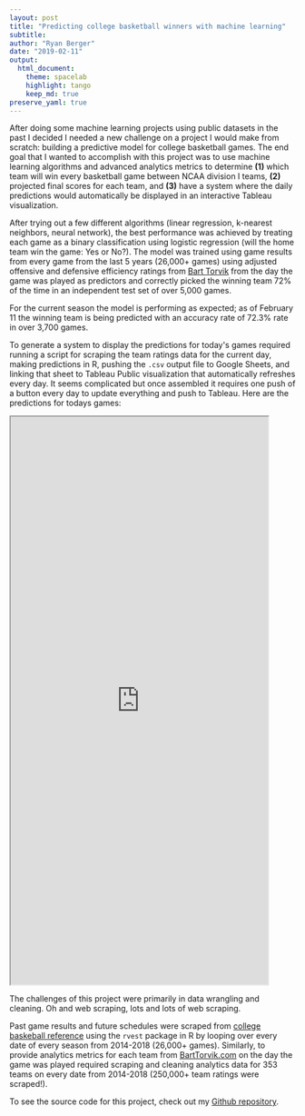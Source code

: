```yaml
---
layout: post
title: "Predicting college basketball winners with machine learning"
subtitle: 
author: "Ryan Berger"
date: "2019-02-11"
output: 
  html_document:
    theme: spacelab	
    highlight: tango	
    keep_md: true
preserve_yaml: true
---
```


After doing some machine learning projects using public datasets in the past I decided I needed a new challenge on a project I would make from scratch: building a predictive model for college basketball games. The end goal that I wanted to accomplish with this project was to use machine learning algorithms and advanced analytics metrics to determine **(1)** which team will win every basketball game between NCAA division I teams, **(2)** projected final scores for each team, and **(3)** have a system where the daily predictions would automatically be displayed in an interactive Tableau visualization.

After trying out a few different algorithms (linear regression, k-nearest neighbors, neural network), the best performance was achieved by treating each game as a binary classification using logistic regression (will the home team win the game: Yes or No?). The model was trained using game results from every game from the last 5 years (26,000+ games) using adjusted offensive and defensive efficiency ratings from [Bart Torvik](http://www.barttorvik.com/#) from the day the game was played as predictors and correctly picked the winning team 72% of the time in an independent test set of over 5,000 games. 

For the current season the model is performing as expected; as of February 11 the winning team is being predicted with an accuracy rate of 72.3% rate in over 3,700 games. 

To generate a system to display the predictions for today's games required running a script for scraping the team ratings data for the current day, making predictions in R, pushing the `.csv` output file to Google Sheets, and linking that sheet to Tableau Public visualization that automatically refreshes every day. It seems complicated but once assembled it requires one push of a button every day to update everything and push to Tableau. Here are the predictions for todays games:

<iframe src="https://public.tableau.com/views/college_basketball_predictions/Dashboard1?:embed=y&:display_count=yes&:showVizHome=no&:embed=true" width="90%" height="1000"></iframe>


The challenges of this project were primarily in data wrangling and cleaning. Oh and web scraping, lots and lots of web scraping. 

Past game results and future schedules were scraped from [college baskeball reference](https://www.sports-reference.com/cbb/) using the `rvest` package in R by looping over every date of every season from 2014-2018 (26,000+ games). Similarly, to provide analytics metrics for each team from [BartTorvik.com](http://www.barttorvik.com/#) on the day the game was played required scraping and cleaning analytics data for 353 teams on every date from 2014-2018 (250,000+ team ratings were scraped!).

To see the source code for this project, check out my [Github repository](https://github.com/rberger997/college_basketball_predictions). 
